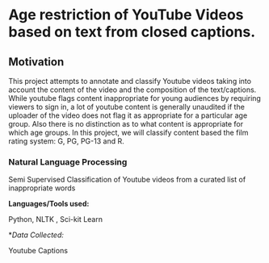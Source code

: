 # Age restriction of YouTube Videos based on text from closed captions.

## Motivation

This project attempts to annotate and classify Youtube videos taking into account the content of the video and the composition of the text/captions. While youtube flags content inappropriate for young audiences by requiring viewers to sign in, a lot of youtube content is generally unaudited if the uploader of the video does not flag it as appropriate for a particular age group. Also there is no distinction as to what content is appropriate for which age groups. In this project, we will classify content based the film rating system: G, PG, PG-13 and R.

### Natural Language Processing

Semi Supervised Classification of Youtube videos from a curated list of inappropriate words

**Languages/Tools used:**

Python, NLTK , Sci-kit Learn

**Data Collected:*

Youtube Captions
